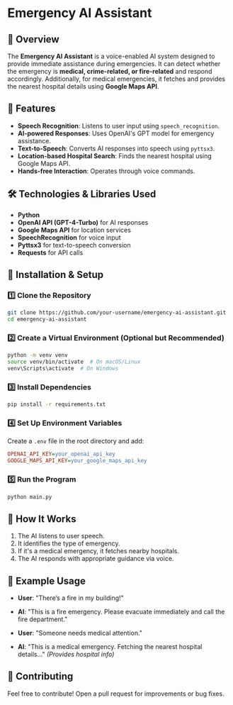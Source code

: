 # Emergency AI Assistant

## 📌 Overview

The **Emergency AI Assistant** is a voice-enabled AI system designed to provide immediate assistance during emergencies. It can detect whether the emergency is **medical, crime-related, or fire-related** and respond accordingly. Additionally, for medical emergencies, it fetches and provides the nearest hospital details using **Google Maps API**.

## 🚀 Features

- **Speech Recognition**: Listens to user input using `speech_recognition`.
- **AI-powered Responses**: Uses OpenAI's GPT model for emergency assistance.
- **Text-to-Speech**: Converts AI responses into speech using `pyttsx3`.
- **Location-based Hospital Search**: Finds the nearest hospital using Google Maps API.
- **Hands-free Interaction**: Operates through voice commands.

## 🛠️ Technologies & Libraries Used

- **Python**
- **OpenAI API (GPT-4-Turbo)** for AI responses
- **Google Maps API** for location services
- **SpeechRecognition** for voice input
- **Pyttsx3** for text-to-speech conversion
- **Requests** for API calls

## 📂 Installation & Setup

### 1️⃣ Clone the Repository

```bash
git clone https://github.com/your-username/emergency-ai-assistant.git
cd emergency-ai-assistant
```

### 2️⃣ Create a Virtual Environment (Optional but Recommended)

```bash
python -m venv venv
source venv/bin/activate  # On macOS/Linux
venv\Scripts\activate  # On Windows
```

### 3️⃣ Install Dependencies

```bash
pip install -r requirements.txt
```

### 4️⃣ Set Up Environment Variables

Create a `.env` file in the root directory and add:

```ini
OPENAI_API_KEY=your_openai_api_key
GOOGLE_MAPS_API_KEY=your_google_maps_api_key
```

### 5️⃣ Run the Program

```bash
python main.py
```

## 🎤 How It Works

1. The AI listens to user speech.
2. It identifies the type of emergency.
3. If it's a medical emergency, it fetches nearby hospitals.
4. The AI responds with appropriate guidance via voice.

## 📌 Example Usage

- **User**: "There’s a fire in my building!"
- **AI**: "This is a fire emergency. Please evacuate immediately and call the fire department."

- **User**: "Someone needs medical attention."
- **AI**: "This is a medical emergency. Fetching the nearest hospital details…" _(Provides hospital info)_

## 🤝 Contributing

Feel free to contribute! Open a pull request for improvements or bug fixes.
